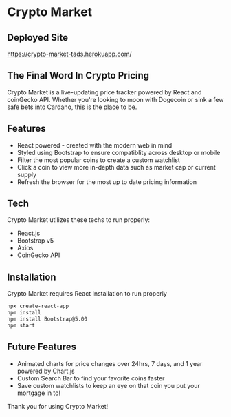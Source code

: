 # Crypto Market

## Deployed Site
https://crypto-market-tads.herokuapp.com/

## The Final Word In Crypto Pricing 
Crypto Market is a live-updating price tracker powered by React and coinGecko API. Whether you're looking to moon with Dogecoin or sink a few safe bets into Cardano, this is the place to be.


## Features

- React powered - created with the modern web in mind
- Styled using Bootstrap to ensure compatiblity across desktop or mobile
- Filter the most popular coins to create a custom watchlist
- Click a coin to view more in-depth data such as market cap or current supply
- Refresh the browser for the most up to date pricing information


## Tech

Crypto Market utilizes these techs to run properly:

- React.js
- Bootstrap v5
- Axios 
- CoinGecko API



## Installation

Crypto Market requires React Installation to run properly



```sh
npx create-react-app
npm install
npm install Bootstrap@5.00
npm start
```



## Future Features
- Animated charts for price changes over 24hrs, 7 days, and 1 year powered by Chart.js
- Custom Search Bar to find your favorite coins faster
- Save custom watchlists to keep an eye on that coin you put your mortgage in to!


Thank you for using Crypto Market!
